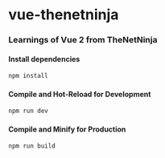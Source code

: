 # vue-thenetninja

### Learnings of Vue 2 from TheNetNinja

#### Install dependencies
```sh
npm install
```

#### Compile and Hot-Reload for Development

```sh
npm run dev
```

#### Compile and Minify for Production

```sh
npm run build

